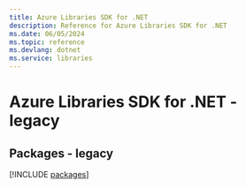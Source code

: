 ```yaml
---
title: Azure Libraries SDK for .NET
description: Reference for Azure Libraries SDK for .NET
ms.date: 06/05/2024
ms.topic: reference
ms.devlang: dotnet
ms.service: libraries
---
```

# Azure Libraries SDK for .NET - legacy
## Packages - legacy
[!INCLUDE [packages](libraries-index.md)]